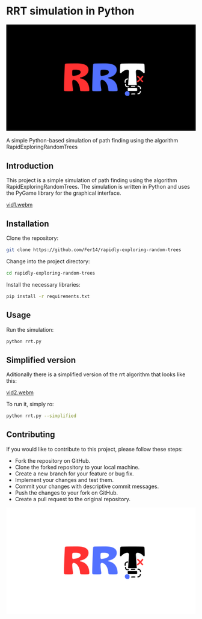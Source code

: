 # RRT simulation in Python

![logo](imgs/black.png)


A simple Python-based simulation of path finding using the algorithm RapidExploringRandomTrees 


## Introduction

This project is a simple simulation of path finding using the algorithm RapidExploringRandomTrees. The simulation is written in Python and uses the PyGame library for the graphical interface.


[vid1.webm](https://github.com/Fer14/rapidly-exploring-random-trees/assets/36365106/89f08e68-edf4-46df-bb86-92d80f3b3887)



## Installation

Clone the repository:

```bash
git clone https://github.com/Fer14/rapidly-exploring-random-trees
```

Change into the project directory:

```bash
cd rapidly-exploring-random-trees
``````

Install the necessary libraries:

```bash
pip install -r requirements.txt
```


## Usage

Run the simulation:

```bash
python rrt.py
```

## Simplified version

Aditionally there is a simplified version of the rrt algorithm that looks like this:

[vid2.webm](https://github.com/Fer14/rapidly-exploring-random-trees/assets/36365106/c7ebea32-e9e1-418c-9089-3917c5a90d94)

To run it, simply ro:

```bash
python rrt.py --simplified
```


## Contributing

If you would like to contribute to this project, please follow these steps:

- Fork the repository on GitHub.
- Clone the forked repository to your local machine.
- Create a new branch for your feature or bug fix.
- Implement your changes and test them.
- Commit your changes with descriptive commit messages.
- Push the changes to your fork on GitHub.
- Create a pull request to the original repository.

![logo](imgs/white.png)
